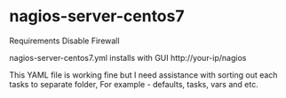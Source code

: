 # nagios-server-centos7

Requirements Disable Firewall

nagios-server-centos7.yml installs with GUI       http://your-ip/nagios

This YAML file is working fine but I need assistance with sorting out each tasks to separate folder, 
For example - defaults, tasks, vars and etc.
